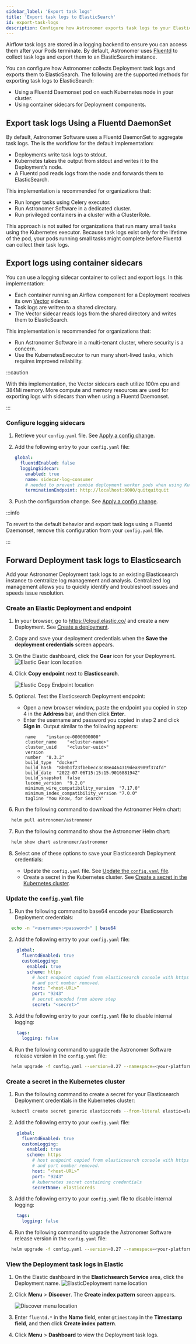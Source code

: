 ```yaml
---
sidebar_label: 'Export task logs'
title: 'Export task logs to ElasticSearch'
id: export-task-logs
description: Configure how Astronomer exports task logs to your ElasticSearch instance.
---
```


Airflow task logs are stored in a logging backend to ensure you can access them after your Pods terminate. By default, Astronomer uses [Fluentd](https://www.fluentd.org/) to collect task logs and export them to an ElasticSearch instance.

You can configure how Astronomer collects Deployment task logs and exports them to ElasticSearch. The following are the supported methods for exporting task logs to ElasticSearch:

- Using a Fluentd Daemonset pod on each Kubernetes node in your cluster.
- Using container sidecars for Deployment components.

## Export task logs Using a Fluentd DaemonSet

By default, Astronomer Software uses a Fluentd DaemonSet to aggregate task logs. The is the workflow for the default implementation:

- Deployments write task logs to stdout.
- Kubernetes takes the output from stdout and writes it to the Deployment’s node.
- A Fluentd pod reads logs from the node and forwards them to ElasticSearch.

This implementation is recommended for organizations that:

- Run longer tasks using Celery executor.
- Run Astronomer Software in a dedicated cluster.
- Run privileged containers in a cluster with a ClusterRole.

This approach is not suited for organizations that run many small tasks using the Kubernetes executor. Because task logs exist only for the lifetime of the pod, your pods running small tasks might complete before Fluentd can collect their task logs.

## Export logs using container sidecars

You can use a logging sidecar container to collect and export logs. In this implementation:

- Each container running an Airflow component for a Deployment receives its own [Vector](https://vector.dev/) sidecar.
- Task logs are written to a shared directory.
- The Vector sidecar reads logs from the shared directory and writes them to ElasticSearch.

This implementation is recommended for organizations that:

- Run Astronomer Software in a multi-tenant cluster, where security is a concern.
- Use the KubernetesExecutor to run many short-lived tasks, which requires improved reliability.

:::caution

With this implementation, the Vector sidecars each utilize 100m cpu and 384Mi memory. More compute and memory resources are used for exporting logs with sidecars than when using a Fluentd Daemonset.

:::

### Configure logging sidecars

1. Retrieve your `config.yaml` file. See [Apply a config change](apply-platform-config.md).
2. Add the following entry to your `config.yaml` file:

    ```yaml
    global:
      fluentdEnabled: false
      loggingSidecar:
        enabled: true
        name: sidecar-log-consumer
        # needed to prevent zombie deployment worker pods when using KubernetesExecutor
        terminationEndpoint: http://localhost:8000/quitquitquit
    ```
3. Push the configuration change. See [Apply a config change](apply-platform-config.md).


:::info

To revert to the default behavior and export task logs using a Fluentd Daemonset, remove this configuration from your `config.yaml` file.

:::

## Forward Deployment task logs to Elasticsearch

Add your Astronomer Deployment task logs to an existing Elasticsearch instance to centralize log management and analysis. Centralized log management allows you to quickly identify and troubleshoot issues and speeds issue resolution.

### Create an Elastic Deployment and endpoint

1. In your browser, go to https://cloud.elastic.co/ and create a new Deployment. See [Create a deployment](https://www.elastic.co/guide/en/cloud/current/ec-create-deployment.html#ec-create-deployment).
2. Copy and save your deployment credentials when the **Save the deployment credentials** screen appears.
3. On the Elastic dashboard, click the **Gear** icon for your Deployment.
  ![Elastic Gear icon location](/img/docs/elasticsearch-gear-icon.png)
4. Click **Copy endpoint** next to **Elasticsearch**.

    ![Elastic Copy Endpoint location](/img/docs/elasticsearch-copy-endpoint.png)

5. Optional. Test the Elasticsearch Deployment endpoint:
    - Open a new browser window, paste the endpoint you copied in step 4 in the **Address** bar, and then click **Enter**.
    - Enter the username and password you copied in step 2 and click **Sign in**. Output similar to the following appears:
    ```text
        name	"instance-0000000000"
        cluster_name	"<cluster-name>"
        cluster_uuid	"<cluster-uuid>"
        version	
        number	"8.3.2"
        build_type	"docker"
        build_hash	"8b0b1f23fbebecc3c88e4464319dea8989f374fd"
        build_date	"2022-07-06T15:15:15.901688194Z"
        build_snapshot	false
        lucene_version	"9.2.0"
        minimum_wire_compatibility_version	"7.17.0"
        minimum_index_compatibility_version	"7.0.0"
        tagline	"You Know, for Search"
    ```
6. Run the following command to download the Astronomer Helm chart: 

  ```bash
    helm pull astronomer/astronomer
  ```
7. Run the following command to show the Astronomer Helm chart:

  ```bash
    helm show chart astronomer/astronomer
  ```
8. Select one of these options to save your Elasticsearch Deployment credentials:

    - Update the `config.yaml` file. See [Update the `config.yaml` file](#update-the-`config.yaml`-file).
    - Create a secret in the Kubernetes cluster. See [Create a secret in the Kubernetes cluster](#create-a-secret-in-the-kubernetes-cluster).


### Update the `config.yaml` file

1. Run the following command to base64 encode your Elasticsearch Deployment credentials:

  ```bash
    echo -n "<username>:<password>" | base64
  ```
2. Add the following entry to your `config.yaml` file:

  ```yaml
      global:
        fluentdEnabled: true
        customLogging:
          enabled: true
          scheme: https
            # host endpoint copied from elasticsearch console with https
            # and port number removed.
            host: “<host-URL>”
            port: "9243"
            # secret encoded from above step
            secret: "<secret>"
  ```
3. Add the following entry to your `config.yaml` file to disable internal logging:

  ```yaml
      tags:
        logging: false
  ```
4. Run the following command to upgrade the Astronomer Software release version in the `config.yaml` file:

  ```bash
    helm upgrade -f config.yaml --version=0.27 --namespace=<your-platform-namespace> <your-platform-release-name> astronomer/astronomer
  ```

### Create a secret in the Kubernetes cluster

1. Run the following command to create a secret for your Elasticsearch Deployment credentials in the Kubernetes cluster:

  ```bash
    kubectl create secret generic elasticcreds --from-literal elastic=elastic:samplepassword --namespace=<your-platform-namespace>
  ```
2. Add the following entry to your `config.yaml` file:

  ```yaml
      global:
        fluentdEnabled: true
        customLogging:
          enabled: true
          scheme: https
            # host endpoint copied from elasticsearch console with https
            # and port number removed.
            host: “<host-URL>”
            port: "9243"
            # kubernetes secret containing credentials
            secretName: elasticcreds
  ```
3. Add the following entry to your `config.yaml` file to disable internal logging:

  ```yaml
      tags:
        logging: false
  ```
4. Run the following command to upgrade the Astronomer Software release version in the `config.yaml` file:

  ```bash
    helm upgrade -f config.yaml --version=0.27 --namespace=<your-platform-namespace> <your-platform-release-name> astronomer/astronomer
  ```
### View the Deployment task logs in Elastic

1. On the Elastic dashboard in the **Elastichsearch Service** area, click the Deployment name.
  ![ElasticDeployment name location](/img/docs/elasticsearch-deployment-name.png)
2. Click **Menu** > **Discover**. The **Create index pattern** screen appears.

    ![Discover menu location](/img/docs/elasticsearch-discover.png)

3. Enter `fluentd.*` in the **Name** field, enter `@timestamp` in the **Timestamp field**, and then click **Create index pattern**.
4. Click **Menu** > **Dashboard** to view the Deployment task logs.